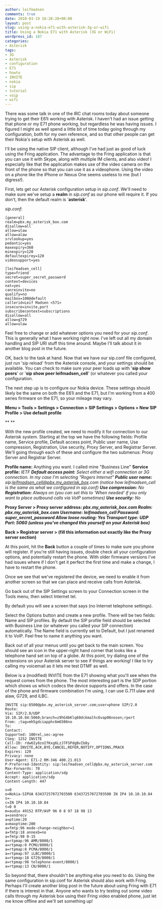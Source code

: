 ```yaml
---
author: leifmadsen
comments: true
date: 2010-03-19 16:28:28+00:00
layout: post
slug: using-a-nokia-e71-with-asterisk-3g-or-wifi
title: Using a Nokia E71 with Asterisk (3G or WiFi)
wordpress_id: 187
categories:
- Asterisk
tags:
- 3G
- Asterisk
- configuration
- E71
- howto
- INVITE
- nokia
- sip
- tutorial
- voip
- wifi
---
```


There was some talk in one of the IRC chat rooms today about someone trying to get their E61i working with Asterisk. I haven't had an issue getting that phone or my E71 phone working, but regardless he was having issues. I figured I might as well spend a little bit of time today going through my configuration, both for my own reference, and so that other people can get their Nokia's setup with Asterisk as well.

I'll be using the native SIP client, although I've had just as good of luck using the Fring application. The advantage to the Fring application is that you can use it with Skype, along with multiple IM clients, and also video! I especially like that the application makes use of the video camera on the front of the phone so that you can use it as a videophone. Using the video on a phone like the iPhone or Nexus One seems useless to me (but I digress!).

First, lets get our Asterisk configuration setup in _sip.conf_. We'll need to make sure we've setup a **realm** in _sip.conf_ as our phone will require it. If you don't, then the default realm is '**asterisk**'.

_sip.conf_:

    
    [general]
    realm=pbx.my_asterisk_box.com
    disallow=all
    allow=ulaw
    allow=alaw
    srvlookup=yes
    pedantic=yes
    maxexpiry=360
    minexpiry=120
    defaultexpirey=120
    videosupport=yes
    
    [leifmadsen_cell]
    type=friend
    secret=super_secret_password
    context=devices
    nat=yes
    canreinvite=no
    qualify=no
    mailbox=100@default
    callerid=Leif Madsen <571>
    insecure=invite,port
    subscribecontext=subscriptions
    disallow=all
    allow=g729
    allow=ulaw




Feel free to change or add whatever options you need for your _sip.conf_. This is generally what I have working right now. I've left out all my domain handling and SIP URI stuff this time around. Maybe I'll talk about it in another blog post in the future.







OK, back to the task at hand. Now that we have our sip.conf file configured, just run 'sip reload' from the Asterisk console, and your settings should be available. You can check to make sure your peer loads up with '**sip show peers**' or '**sip show peer leifmadsen_cell**' (or whatever you called your configuration.







The next step up is to configure our Nokia device. These settings should likely be the same on both the E61i and the E71, but I'm working from a 400 series firmware on the E71, so your mileage may vary.







**Menu > Tools > Settings > Connection > SIP Settings > Options > New SIP Profile > Use default profile**




**
**




With the new profile created, we need to modify it for connection to our Asterisk system. Starting at the top we have the following fields: Profile name, Service profile, Default access point, Public user name, Use compression, Registration, Use security, Proxy Server, and Registrar Server. We'll going through each of these and configure the two submenus: Proxy Server and Registrar Server.







**Profile name:** Anything you want. I called mine "Business Line"
**Service profile:** _IETF
**Default access point:** Select either a wifi connection or 3G connection. In my case I'm selecting "Rogers Internet"
**Public user name:** _sip:leifmadsen_cell@pbx.my_asterisk_box.com_ (notice how leifmadsen_cell is the same as what we configured in sip.conf)
**Use compression:** _No
**Registration:** _Always on_ (you can set this to 'When needed' if you only want to place outbound calls via VoIP sometimes)
**Use security:** _No___







**Proxy Server >
**Proxy server address:** _pbx.my_asterisk_box.com
**Realm:** _pbx.my_asterisk_box.com
**Username:** _leifmadsen_cell
**Password:** _super_secret_password
**Allow loose routing:** _Yes
**Transport type:** _UDP
**Port:** _5060_ (unless you've changed this yourself on your Asterisk box)______**







**Back > Registrar server >
(fill this information out exactly like the Proxy server section)**







At this point, hit the **Back** button a couple of times to make sure you phone will register. If you're still having issues, double check all your configuration options, and potentially restart the phone. With older firmware versions I've had issues where if I don't get it perfect the first time and make a change, I have to restart the phone.







Once we see that we've registered the device, we need to enable it from another screen so that we can place and receive calls from Asterisk.







Go back out of the SIP Settings screen to your Connection screen in the Tools menu, then select Internet tel.







By default you will see a screen that says (no Internet telephone settings).







Select the Options button and create a new profile. There will be two fields: Name and SIP profiles. By default the SIP profile field should be selected with Business Line (or whatever you called your SIP connection) automatically. The Name field is currently set to Default, but I just renamed it to VoIP. Feel free to name it anything you want.







Back out of all your menus until you get back to the main screen. You should see an icon in the upper-right hand corner that looks like a telephone hand set on top of a globe. At this point, try dialing one of the extensions on your Asterisk server to see if things are working! I like to try calling my voicemail as it lets me test DTMF as well.







Below is a (modified) INVITE from the E71 showing what you'll see when the request comes from the phone. The most interesting part is the SDP portion which shows us which codecs the device supports and offers. In the case of the phone and firmware combination I'm using, I can use G.711 ulaw and alaw, G729, and iLBC.



    
    INVITE sip:8500@pbx.my_asterisk_server.com;user=phone SIP/2.0
    Route:
    Via: SIP/2.0/UDP 10.10.10.84:5060;branch=z9hG4bKlq60dckmalhc6vap06nosen;rport
    From: ;tag=mh5gdciapphc6m6506no
    To:
    Contact:
    Supported: 100rel,sec-agree
    CSeq: 1252 INVITE
    Call-ID: rdw6Iy8zoIfKxg6LzJ7FSPdgBvIb8y
    Allow: INVITE,ACK,BYE,CANCEL,REFER,NOTIFY,OPTIONS,PRACK
    Expires: 120
    Privacy: none
    User-Agent: E71-2 RM-346 400.21.013
    P-Preferred-Identity: sip:leifmadsen_cell@pbx.my_asterisk_server.com
    Max-Forwards: 70
    Content-Type: application/sdp
    Accept: application/sdp
    Content-Length: 447
    
    v=0
    o=Nokia-SIPUA 63437257072703500 63437257072703500 IN IP4 10.10.10.84
    s=-
    c=IN IP4 10.10.10.84
    t=0 0
    m=audio 49152 RTP/AVP 96 0 8 97 18 98 13
    a=sendrecv
    a=ptime:20
    a=maxptime:200
    a=fmtp:96 mode-change-neighbor=1
    a=fmtp:18 annexb=no
    a=fmtp:98 0-15
    a=rtpmap:96 AMR/8000/1
    a=rtpmap:0 PCMU/8000/1
    a=rtpmap:8 PCMA/8000/1
    a=rtpmap:97 iLBC/8000/1
    a=rtpmap:18 G729/8000/1
    a=rtpmap:98 telephone-event/8000/1
    a=rtpmap:13 CN/8000/1


So beyond that, there shouldn't be anything else you need to do. Using the same configuration in sip.conf for Asterisk should also work with Fring. Perhaps I'll create another blog post in the future about using Fring with E71 if there is interest in that. Anyone who wants to try testing out some video calls through my Asterisk box using their Fring video enabled phone, just let me know offline and we'll set something up!
